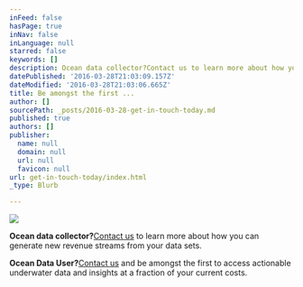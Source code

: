 ```yaml
---
inFeed: false
hasPage: true
inNav: false
inLanguage: null
starred: false
keywords: []
description: Ocean data collector?Contact us to learn more about how you can generate new revenue streams from your data sets.
datePublished: '2016-03-28T21:03:09.157Z'
dateModified: '2016-03-28T21:03:06.665Z'
title: Be amongst the first ...
author: []
sourcePath: _posts/2016-03-28-get-in-touch-today.md
published: true
authors: []
publisher:
  name: null
  domain: null
  url: null
  favicon: null
url: get-in-touch-today/index.html
_type: Blurb

---
```

![](https://the-grid-user-content.s3-us-west-2.amazonaws.com/33edbeda-c38d-433b-94ab-40e59d2044a6.jpg)

**Ocean data collector?**[Contact us][0] to learn more about how you can generate new revenue streams from your data sets.

**Ocean Data User?**[Contact us][0] and be amongst the first to access actionable underwater data and insights at a fraction of your current costs.

[0]: carsten@moonwalk.me